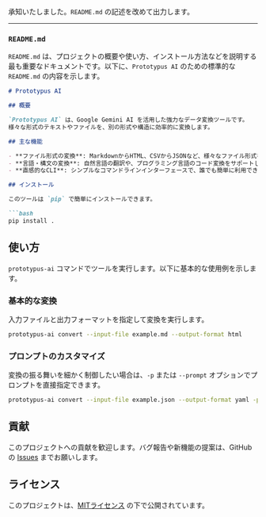 承知いたしました。`README.md` の記述を改めて出力します。

-----

### `README.md`

`README.md` は、プロジェクトの概要や使い方、インストール方法などを説明する最も重要なドキュメントです。以下に、`Prototypus AI` のための標準的な `README.md` の内容を示します。

````markdown
# Prototypus AI

## 概要

`Prototypus AI` は、Google Gemini AI を活用した強力なデータ変換ツールです。
様々な形式のテキストやファイルを、別の形式や構造に効率的に変換します。

## 主な機能

- **ファイル形式の変換**: MarkdownからHTML、CSVからJSONなど、様々なファイル形式を変換します。
- **言語・構文の変換**: 自然言語の翻訳や、プログラミング言語のコード変換をサポートします。
- **直感的なCLI**: シンプルなコマンドラインインターフェースで、誰でも簡単に利用できます。

## インストール

このツールは `pip` で簡単にインストールできます。

```bash
pip install .
````

## 使い方

`prototypus-ai` コマンドでツールを実行します。以下に基本的な使用例を示します。

### 基本的な変換

入力ファイルと出力フォーマットを指定して変換を実行します。

```bash
prototypus-ai convert --input-file example.md --output-format html
```

### プロンプトのカスタマイズ

変換の振る舞いを細かく制御したい場合は、`-p` または `--prompt` オプションでプロンプトを直接指定できます。

```bash
prototypus-ai convert --input-file example.json --output-format yaml -p "JSONをYAMLに変換し、コメントを追加してください。"
```

## 貢献

このプロジェクトへの貢献を歓迎します。バグ報告や新機能の提案は、GitHubの [Issues](https://www.google.com/search?q=https://github.com/your-username/prototypus-ai/issues) までお願いします。

## ライセンス

このプロジェクトは、[MITライセンス](https://opensource.org/licenses/MIT) の下で公開されています。

```
```